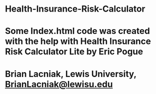 # Health-Insurance-Risk-Calculator
# Some Index.html code was created with the help with Health Insurance Risk Calculator Lite by Eric Pogue
# Brian Lacniak, Lewis University, BrianLacniak@lewisu.edu 
